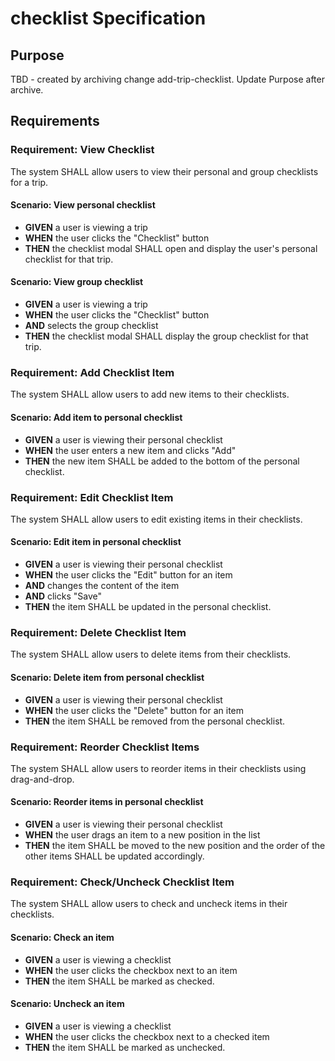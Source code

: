 # checklist Specification

## Purpose
TBD - created by archiving change add-trip-checklist. Update Purpose after archive.
## Requirements
### Requirement: View Checklist
The system SHALL allow users to view their personal and group checklists for a trip.

#### Scenario: View personal checklist
- **GIVEN** a user is viewing a trip
- **WHEN** the user clicks the "Checklist" button
- **THEN** the checklist modal SHALL open and display the user's personal checklist for that trip.

#### Scenario: View group checklist
- **GIVEN** a user is viewing a trip
- **WHEN** the user clicks the "Checklist" button
- **AND** selects the group checklist
- **THEN** the checklist modal SHALL display the group checklist for that trip.

### Requirement: Add Checklist Item
The system SHALL allow users to add new items to their checklists.

#### Scenario: Add item to personal checklist
- **GIVEN** a user is viewing their personal checklist
- **WHEN** the user enters a new item and clicks "Add"
- **THEN** the new item SHALL be added to the bottom of the personal checklist.

### Requirement: Edit Checklist Item
The system SHALL allow users to edit existing items in their checklists.

#### Scenario: Edit item in personal checklist
- **GIVEN** a user is viewing their personal checklist
- **WHEN** the user clicks the "Edit" button for an item
- **AND** changes the content of the item
- **AND** clicks "Save"
- **THEN** the item SHALL be updated in the personal checklist.

### Requirement: Delete Checklist Item
The system SHALL allow users to delete items from their checklists.

#### Scenario: Delete item from personal checklist
- **GIVEN** a user is viewing their personal checklist
- **WHEN** the user clicks the "Delete" button for an item
- **THEN** the item SHALL be removed from the personal checklist.

### Requirement: Reorder Checklist Items
The system SHALL allow users to reorder items in their checklists using drag-and-drop.

#### Scenario: Reorder items in personal checklist
- **GIVEN** a user is viewing their personal checklist
- **WHEN** the user drags an item to a new position in the list
- **THEN** the item SHALL be moved to the new position and the order of the other items SHALL be updated accordingly.

### Requirement: Check/Uncheck Checklist Item
The system SHALL allow users to check and uncheck items in their checklists.

#### Scenario: Check an item
- **GIVEN** a user is viewing a checklist
- **WHEN** the user clicks the checkbox next to an item
- **THEN** the item SHALL be marked as checked.

#### Scenario: Uncheck an item
- **GIVEN** a user is viewing a checklist
- **WHEN** the user clicks the checkbox next to a checked item
- **THEN** the item SHALL be marked as unchecked.


